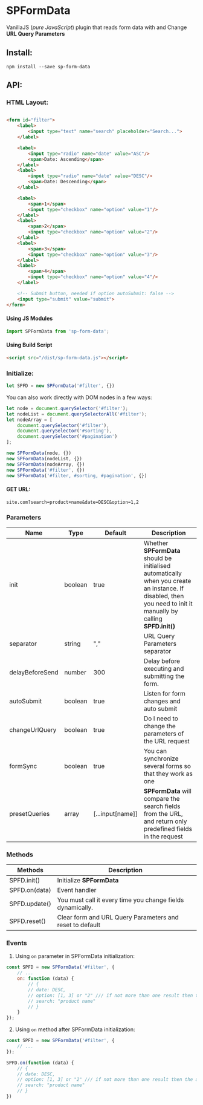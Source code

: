# SPFormData

VanillaJS (_pure JavaScript_) plugin that reads form data with and Change **URL Query Parameters**

## Install:

```text
npm install --save sp-form-data
```

## API:

### HTML Layout:

```html

<form id="filter">
    <label>
        <input type="text" name="search" placeholder="Search...">
    </label>

    <label>
        <input type="radio" name="date" value="ASC"/>
        <span>Date: Ascending</span>
    </label>
    <label>
        <input type="radio" name="date" value="DESC"/>
        <span>Date: Descending</span>
    </label>

    <label>
        <span>1</span>
        <input type="checkbox" name="option" value="1"/>
    </label>
    <label>
        <span>2</span>
        <input type="checkbox" name="option" value="2"/>
    </label>
    <label>
        <span>3</span>
        <input type="checkbox" name="option" value="3"/>
    </label>
    <label>
        <span>4</span>
        <input type="checkbox" name="option" value="4"/>
    </label>

    <!-- Submit button, needed if option autoSubmit: false -->
    <input type="submit" value="submit">
</form>
```

#### Using JS Modules

```js
import SPFormData from 'sp-form-data';
```

#### Using Build Script

```html
<script src="/dist/sp-form-data.js"></script>
```

### Initialize:

```js
let SPFD = new SPFormData('#filter', {})
```

You can also work directly with DOM nodes in a few ways:

```js
let node = document.querySelector('#filter');
let nodeList = document.querySelectorAll('#filter');
let nodeArray = [
    document.querySelector('#filter'),
    document.querySelector('#sorting'),
    document.querySelector('#pagination')
];

new SPFormData(node, {})
new SPFormData(nodeList, {})
new SPFormData(nodeArray, {})
new SPFormData('#filter', {})
new SPFormData('#filter, #sorting, #pagination', {})
```

#### GET URL:

```text
site.com?search=product+name&date=DESC&option=1,2
```

### Parameters
|Name|Type|Default|Description|
|---|---|---|---|
|init|boolean|true|Whether **SPFormData** should be initialised automatically when you create an instance. If disabled, then you need to init it manually by calling **SPFD.init()**|
|separator|string|","|URL Query Parameters separator
|delayBeforeSend|number|300|Delay before executing and submitting the form.
|autoSubmit|boolean|true|Listen for form changes and auto submit
|changeUrlQuery|boolean|true|Do I need to change the parameters of the URL request
|formSync|boolean|true|You can synchronize several forms so that they work as one
|presetQueries|array|[...input[name]]|**SPFormData** will compare the search fields from the URL, and return only predefined fields in the request


### Methods
|Methods|Description|
|---|---|
|SPFD.init()|Initialize **SPFormData**
|SPFD.on(data)|Event handler
|SPFD.update()|You must call it every time you change fields dynamically.
|SPFD.reset()|Clear form and URL Query Parameters and reset to default


### Events

1) Using ```on``` parameter in SPFormData initialization:
```js
const SPFD = new SPFormData('#filter', {
    // ...
    on: function (data) {
        // {
        // date: DESC,
        // option: [1, 3] or "2" /// if not more than one result then the answer will contain a string,
        // search: "product name"
        // }
    }
});
```

2) Using ```on``` method after SPFormData initialization:
```js
const SPFD = new SPFormData('#filter', {
    // ...
});

SPFD.on(function (data) {
    // {
    // date: DESC,
    // option: [1, 3] or "2" /// if not more than one result then the answer will contain a string,
    // search: "product name"
    // }
})
```
